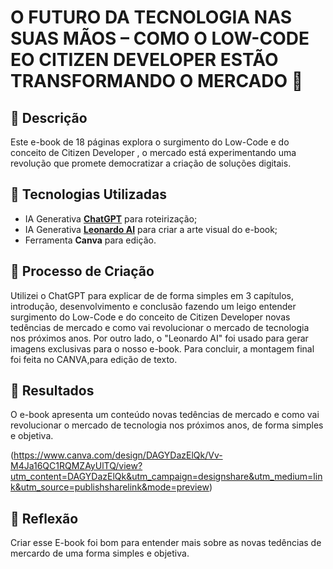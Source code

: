 # O FUTURO DA TECNOLOGIA NAS SUAS MÃOS – COMO O LOW-CODE EO CITIZEN DEVELOPER ESTÃO TRANSFORMANDO O MERCADO 🌌

## 📒 Descrição
Este e-book de 18 páginas explora o surgimento do Low-Code e do conceito de Citizen Developer , o mercado está experimentando uma revolução que promete democratizar a criação de soluções digitais.

## 🤖 Tecnologias Utilizadas

- IA Generativa **[ChatGPT](https://chat.openai.com)** para roteirização;
- IA Generativa **[Leonardo AI](https://leonardo.ai)** para criar a arte visual do e-book;
- Ferramenta **Canva** para edição.

## 🧐 Processo de Criação
Utilizei o ChatGPT para explicar de de forma simples em 3 capítulos, introdução, desenvolvimento e conclusão fazendo um leigo entender surgimento do Low-Code e do conceito de Citizen Developer novas tedências de mercado e como vai revolucionar o mercado de tecnologia nos próximos anos. Por outro lado, o "Leonardo AI" foi usado para gerar imagens exclusivas para o nosso e-book. Para concluir, a montagem final foi feita no CANVA,para edição de texto.

## 🚀 Resultados
O e-book apresenta um conteúdo novas tedências de mercado e como vai revolucionar o mercado de tecnologia nos próximos anos, de forma simples e objetiva.

(https://www.canva.com/design/DAGYDazElQk/Vv-M4Ja16QC1RQMZAyUlTQ/view?utm_content=DAGYDazElQk&utm_campaign=designshare&utm_medium=link&utm_source=publishsharelink&mode=preview)

## 💭 Reflexão
Criar esse E-book foi bom para entender mais sobre as novas tedências de mercardo de uma forma simples e objetiva.
